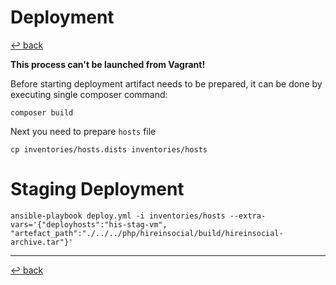 # Deployment 

[↩️ back](/README.md)

**This process can't be launched from Vagrant!**

Before starting deployment artifact needs to be prepared, it can be done by executing single composer command: 

```
composer build
```

Next you need to prepare `hosts` file
 
```
cp inventories/hosts.dists inventories/hosts
```

# Staging Deployment
```
ansible-playbook deploy.yml -i inventories/hosts --extra-vars='{"deployhosts":"his-stag-vm", "artefact_path":"./../../php/hireinsocial/build/hireinsocial-archive.tar"}'
```

---
[↩️ back](/README.md)